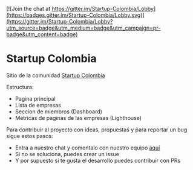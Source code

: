 [![Join the chat at https://gitter.im/Startup-Colombia/Lobby](https://badges.gitter.im/Startup-Colombia/Lobby.svg)](https://gitter.im/Startup-Colombia/Lobby?utm_source=badge&utm_medium=badge&utm_campaign=pr-badge&utm_content=badge)

# Startup Colombia

Sitio de la comunidad [Startup Colombia](https://startupcol.com)

Estructura:

- Pagina principal
- Lista de empresas
- Seccion de miembros (Dashboard)
- Metricas de paginas de las empresas (Lighthouse)

Para contribuir al proyecto con ideas, propuestas y para reportar un bug sigue estos pasos:

- Entra a nuestro chat y comentalo con nuestro equipo [aquí](https://gitter.im/Startup-Colombia/Lobby)
- Si no se soluciona, puedes crear un issue
- Y por supuesto si te gusta el desarrollo puedes contribuir con PRs
